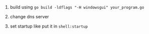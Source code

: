 1. build using `go build -ldflags "-H windowsgui" your_program.go`

2. change dns server

3. set startup like put it in `shell:startup`
